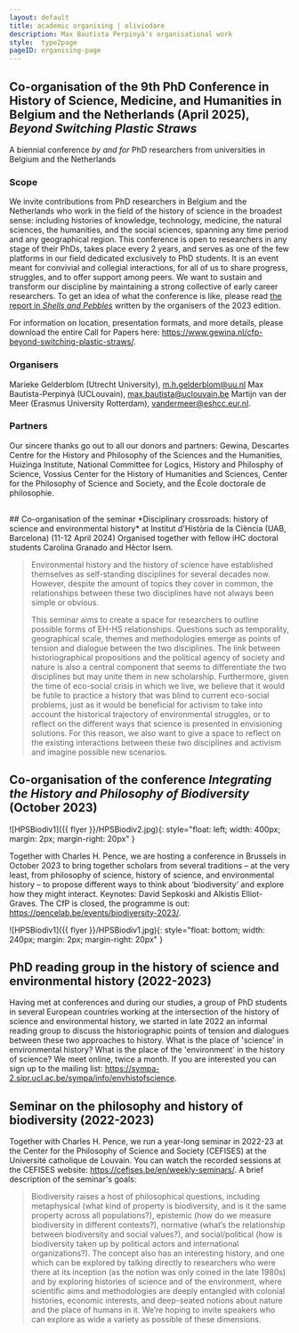 ```yaml
---
layout: default
title: academic organising | oliviodare
description: Max Bautista Perpinyà's organisational work
style:  type2page
pageID: organising-page
---
```



## Co-organisation of the 9th PhD Conference in History of Science, Medicine, and Humanities in Belgium and the Netherlands (April 2025), _Beyond Switching Plastic Straws_
A biennial conference _by and for_ PhD researchers from universities in Belgium and the Netherlands

### Scope
We invite contributions from PhD researchers in Belgium and the Netherlands who work in the field of the history of science in the broadest sense: including histories of knowledge, technology, medicine, the natural sciences, the humanities, and the social sciences, spanning any time period and any geographical region. This conference is open to researchers in any stage of their PhDs, takes place every 2 years, and serves as one of the few platforms in our field dedicated exclusively to PhD students. It is an event meant for convivial and collegial interactions, for all of us to share progress, struggles, and to offer support among peers. We want to sustain and transform our discipline by maintaining a strong collective of early career researchers. To get an idea of what the conference is like, please read [the report in _Shells and Pebbles_](https://www.shellsandpebbles.com/2023/09/29/echoes-of-the-convent-report-of-the-9th-history-of-science-and-humanities-phd-conference-2023/) written by the organisers of the 2023 edition.

For information on location, presentation formats, and more details, please download the entire Call for Papers here: https://www.gewina.nl/cfp-beyond-switching-plastic-straws/.

### Organisers
Marieke Gelderblom (Utrecht University), m.h.gelderblom@uu.nl
Max Bautista-Perpinyà (UCLouvain), max.bautista@uclouvain.be
Martijn van der Meer (Erasmus University Rotterdam), vandermeer@eshcc.eur.nl.

### Partners
Our sincere thanks go out to all our donors and partners: Gewina, Descartes Centre for the History and Philosophy of the Sciences and the Humanities, Huizinga Institute, National Committee for Logics, History and Philosphy of Science, Vossius Center for the History of Humanities and Sciences, Center for the Philosophy of Science and Society, and the École doctorale de philosophie.

<hr style="width:70%; border-width:0px; height:2px; text-align:left; margin-left:0; background-color:var(--myhovercolor);">
## Co-organisation of the seminar *Disciplinary crossroads: history of science and environmental history* at Institut d'Història de la Ciència (UAB, Barcelona) (11-12 April 2024)
Organised together with fellow iHC doctoral students Carolina Granado and Hèctor Isern. 

> Environmental history and the history of science have established themselves as self-standing disciplines for several decades now. However, despite the amount of topics they cover in common, the relationships between these two disciplines have not always been simple or obvious.
> 
> This seminar aims to create a space for researchers to outline possible forms of EH-HS relationships. Questions such as temporality, geographical scale, themes and methodologies emerge as points of tension and dialogue between the two disciplines. The link between historiographical propositions and the political agency of society and nature is also a central component that seems to differentiate the two disciplines but may unite them in new scholarship. Furthermore, given the time of eco-social crisis in which we live, we believe that it would be futile to practice a history that was blind to current eco-social problems, just as it would be beneficial for activism to take into account the historical trajectory of environmental struggles, or to reflect on the different ways that science is presented in envisioning solutions. For this reason, we also want to give a space to reflect on the existing interactions between these two disciplines and activism and imagine possible new scenarios.

## Co-organisation of the conference *Integrating the History and Philosophy of Biodiversity* (October 2023)
![HPSBiodiv1]({{ flyer }}/HPSBiodiv2.jpg){: style="float: left; width: 400px; margin: 2px; margin-right: 20px" }

Together with Charles H. Pence, we are hosting a conference in Brussels in October 2023 to bring together scholars from several traditions – at the very least, from philosophy of science, history of science, and environmental history – to propose different ways to think about ‘biodiversity’ and explore how they might interact. Keynotes: David Sepkoski and Alkistis Elliot-Graves. The CfP is closed, the programme is out: <a class="dont-break-out" href="https://pencelab.be/events/biodiversity-2023/" target="_blank">https://pencelab.be/events/biodiversity-2023/</a>.

![HPSBiodiv1]({{ flyer }}/HPSBiodiv1.jpg){: style="float: bottom; width: 240px; margin: 2px; margin-right: 20px" }

## PhD reading group in the history of science and environmental history (2022-2023)
Having met at conferences and during our studies, a group of PhD students in several European countries working at the intersection of the history of science and environmental history, we started in late 2022 an informal reading group to discuss the historiographic points of tension and dialogues between these two approaches to history. What is the place of 'science' in environmental history? What is the place of the 'environment' in the history of science? We meet online, twice a month. If you are interested you can sign up to the mailing list: <a class="dont-break-out" href="https://sympa-2.sipr.ucl.ac.be/sympa/info/envhistofscience" target="_blank">https://sympa-2.sipr.ucl.ac.be/sympa/info/envhistofscience</a>.


## Seminar on the philosophy and history of biodiversity (2022-2023)
Together with Charles H. Pence, we run a year-long seminar in 2022-23 at the Center for the Philosophy of Science and Society (CEFISES) at the Université catholique de Louvain. You can watch the recorded sessions at the CEFISES website: <a class="dont-break-out" href="https://cefises.be/en/seminar-topic-archive/#conservation-biodiversity" target="_blank">https://cefises.be/en/weekly-seminars/</a>. A brief description of the seminar's goals: 

> Biodiversity raises a host of philosophical questions, including metaphysical (what kind of property is biodiversity, and is it the same property across all populations?), epistemic (how do we measure biodiversity in different contexts?), normative (what’s the relationship between biodiversity and social values?), and social/political (how is biodiversity taken up by political actors and international organizations?). The concept also has an interesting history, and one which can be explored by talking directly to researchers who were there at its inception (as the notion was only coined in the late 1980s) and by exploring histories of science and of the environment, where scientific aims and methodologies are deeply entangled with colonial histories, economic interests, and deep-seated notions about nature and the place of humans in it. We’re hoping to invite speakers who can explore as wide a variety as possible of these dimensions.